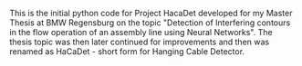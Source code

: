This is the initial python code for Project HacaDet developed for  my Master Thesis at BMW Regensburg on the topic "Detection of Interfering contours in the flow operation of an assembly line using Neural Networks".
The thesis topic was then later continued for improvements and then was renamed as HaCaDet - short form for Hanging Cable Detector.
